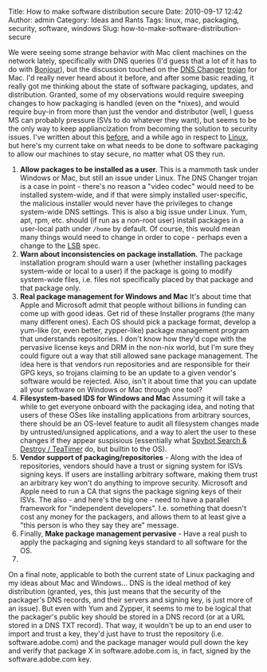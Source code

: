 Title: How to make software distribution secure
Date: 2010-09-17 12:42
Author: admin
Category: Ideas and Rants
Tags: linux, mac, packaging, security, software, windows
Slug: how-to-make-software-distribution-secure

We were seeing some strange behavior with Mac client machines on the
network lately, specifically with DNS queries (I'd guess that a lot of
it has to do with
[Bonjour](http://en.wikipedia.org/wiki/Bonjour_(software))), but the
discussion touched on the [DNS
Changer](http://isc.sans.edu/diary.html?storyid=3595)
[trojan](http://www.dnschanger.com/) for Mac. I'd really never heard
about it before, and after some basic reading, it really got me thinking
about the state of software packaging, updates, and distribution.
Granted, some of my observations would require sweeping changes to how
packaging is handled (even on the \*nixes), and would require buy-in
from more than just the vendor and distributor (well, I guess MS can
probably pressure ISVs to do whatever they want), but seems to be the
only way to keep appliancization from becoming the solution to security
issues. I've written about this
[before](/2009/12/book-comments-the-future-of-the-internet-and-how-to-stop-it-by-jonathan-zittrain/),
and a while ago in respect to
[Linux](/2008/10/my-biggest-problem-with-linux/), but here's my current
take on what needs to be done to software packaging to allow our
machines to stay secure, no matter what OS they run.

1.  **Allow packages to be installed as a user.** This is a mammoth task
    under Windows or Mac, but still an issue under Linux. The DNS
    Changer trojan is a case in point - there's no reason a "video
    codec" would need to be installed system-wide, and if that were
    simply installed user-specific, the malicious installer would never
    have the privileges to change system-wide DNS settings. This is also
    a big issue under Linux. Yum, apt, rpm, etc. should (if run as a
    non-root user) install packages in a user-local path under `/home`
    by default. Of course, this would mean many things would need to
    change in order to cope - perhaps even a change to the
    [LSB](http://www.linuxfoundation.org/collaborate/workgroups/lsb)
    spec.
2.  **Warn about inconsistencies on package installation.** The package
    installation program should warn a user (whether installing packages
    system-wide or local to a user) if the package is going to modify
    system-wide files, i.e. files not specifically placed by that
    package and that package only.
3.  **Real package management for Windows and Mac** It's about time that
    Apple and Microsoft admit that people without billions in funding
    can come up with good ideas. Get rid of these Installer programs
    (the many many different ones). Each OS should pick a package
    format, develop a yum-like (or, even better, zypper-like) package
    management program that understands repositories. I don't know how
    they'd cope with the pervasive license keys and DRM in the non-nix
    world, but I'm sure they could figure out a way that still allowed
    sane package management. The idea here is that vendors run
    repositories and are responsible for their GPG keys, so trojans
    claiming to be an update to a given vendor's software would be
    rejected. Also, isn't it about time that you can update all your
    software on Windows or Mac through one tool?
4.  **Filesystem-based IDS for Windows and Mac** Assuming it will take a
    while to get everyone onboard with the packaging idea, and noting
    that users of these OSes like installing applications from arbitrary
    sources, there should be an OS-level feature to audit all filesystem
    changes made by untrusted/unsigned applications, and a way to alert
    the user to these changes if they appear suspisious (essentially
    what [Spybot Search & Destroy /
    TeaTimer](http://www.safer-networking.org) do, but builtin to the
    OS).
5.  **Vendor support of packaging/repositories** - Along with the idea
    of repositories, vendors should have a trust or signing system for
    ISVs signing keys. If users are installing arbitrary software,
    making them trust an arbitrary key won't do anything to improve
    security. Microsoft and Apple need to run a CA that signs the
    package signing keys of their ISVs. The also - and here's the big
    one - need to have a parallel framework for "independent
    developers". I.e. something that doesn't cost any money for the
    packagers, and allows them to at least give a "this person is who
    they say they are" message.
6.  Finally, **Make package management pervasive** - Have a real push to
    apply the packaging and signing keys standard to all software for
    the OS.
7.  

On a final note, applicable to both the current state of Linux packaging
and my ideas about Mac and Windows... DNS is the ideal method of key
distribution (granted, yes, this just means that the security of the
packager's DNS records, and their servers and signing key, is just more
of an issue). But even with Yum and Zypper, it seems to me to be logical
that the packager's public key should be stored in a DNS record (or at a
URL stored in a DNS TXT record). That way, it wouldn't be up to an end
user to import and trust a key, they'd just have to trust the repository
(i.e. software.adobe.com) and the package manager would pull down the
key and verify that package X in software.adobe.com is, in fact, signed
by the software.adobe.com key.
